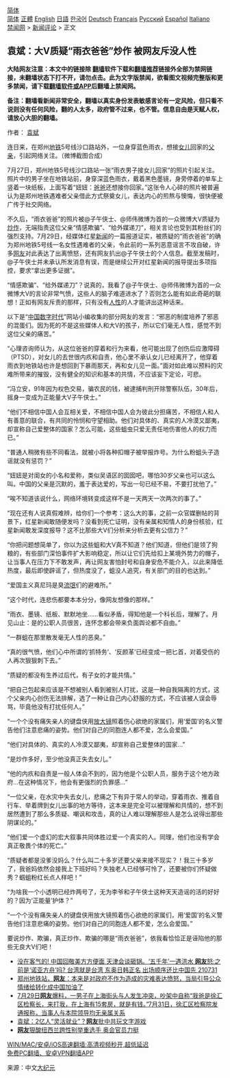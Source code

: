  <!-- 面包屑导航 --> <div class="breadcrumb"><!-- GTranslate: https://gtranslate.io/ -->  <div class="switcher notranslate">  <div class="selected">  <a href="#" onclick="return false;"> 简体</a>  </div>  <div class="option">  <a href="https://www.bannedbook.org" onclick="doGTranslate('zh-CN|zh-CN');jQuery('div.switcher div.selected a').html(jQuery(this).html());return false;" title="简体中文" class="nturl selected"> 简体</a>  <a href="https://www.bannedbook.org/zh-tw/" onclick="doGTranslate('zh-CN|zh-TW');jQuery('div.switcher div.selected a').html(jQuery(this).html());return false;" title="繁體中文" class="nturl"> 正體</a>  <a href="https://www.bannedbook.org/en/" onclick="doGTranslate('zh-CN|en');jQuery('div.switcher div.selected a').html(jQuery(this).html());return false;" title="English" class="nturl"> English</a>  <a href="https://www.bannedbook.org/ja/" onclick="doGTranslate('zh-CN|ja');jQuery('div.switcher div.selected a').html(jQuery(this).html());return false;" title="日本語" class="nturl"> 日語</a>  <a href="https://www.bannedbook.org/ko/" onclick="doGTranslate('zh-CN|ko');jQuery('div.switcher div.selected a').html(jQuery(this).html());return false;" title="한국어" class="nturl"> 한국어</a>  <a href="https://www.bannedbook.org/de/" onclick="doGTranslate('zh-CN|de');jQuery('div.switcher div.selected a').html(jQuery(this).html());return false;" title="Deutsch" class="nturl"> Deutsch</a>  <a href="https://www.bannedbook.org/fr/" onclick="doGTranslate('zh-CN|fr');jQuery('div.switcher div.selected a').html(jQuery(this).html());return false;" title="Français" class="nturl"> Français</a>  <a href="https://www.bannedbook.org/ru/" onclick="doGTranslate('zh-CN|ru');jQuery('div.switcher div.selected a').html(jQuery(this).html());return false;" title="Русский" class="nturl"> Русский</a>  <a href="https://www.bannedbook.org/es/" onclick="doGTranslate('zh-CN|es');jQuery('div.switcher div.selected a').html(jQuery(this).html());return false;" title="Español" class="nturl"> Español</a>  <a href="https://www.bannedbook.org/it/" onclick="doGTranslate('zh-CN|it');jQuery('div.switcher div.selected a').html(jQuery(this).html());return false;" title="Italiano" class="nturl"> Italiano</a>  </div>  </div>      <div class='breadcrumb-sub'><!-- Breadcrumb NavXT 6.3.0 --> <a href="https://www.bannedbook.org/" class="home">禁闻网</a> &gt; <a href="https://www.bannedbook.org/bnews/comments/" class="category">新闻评论</a> &gt; 正文</div></div><h2>袁斌：大V质疑“雨衣爸爸”炒作 被网友斥没人性</h2> <p class="notice"><b>大陆网友注意：本文中的链接除 <a href="https://github.com/bannedbook/fanqiang" >翻墙</a>软件下载和<a href="https://github.com/killgcd/justmysocks/blob/master/README.md">翻墙推荐</a>链接外全部为禁网链接，未翻墙状态下打不开，请勿点击。此为文字版禁闻，欲看图文视频完整版和更多禁闻，请下载<a href="https://github.com/bannedbook/fanqiang">翻墙软件或APP</a>后翻墙上禁闻网。</p><p>备注：翻墙看新闻非常安全，翻墙以真实身份发表敏感言论有一定风险，但只看不说则没有任何风险，翻的人太多，政府管不过来，也不管。信息自由是天赋人权，请放心大胆的翻墙。</b></p>  <div class="entry"> <p>作者： <a href="https://www.bannedbook.org/bnews/tag/%e8%a2%81%e6%96%8c/" class="st_tag internal_tag" rel="tag" title="标签 袁斌 下的日志">袁斌</a></p> <p id="conimg">连日来，在郑州<a href="https://www.bannedbook.org/bnews/tag/%e5%9c%b0%e9%93%81/" class="st_tag internal_tag" rel="tag" title="标签 地铁 下的日志">地铁</a>5号线沙口路站外，一位身穿蓝色雨衣，想接<a href="https://www.bannedbook.org/bnews/tag/%e5%a5%b3%e5%84%bf/" class="st_tag internal_tag" rel="tag" title="标签 女儿 下的日志">女儿</a>回家的<a href="https://www.bannedbook.org/bnews/tag/%E7%88%B6%E4%BA%B2/" class="st_tag internal_tag" rel="tag" title="标签 父亲 下的日志">父亲</a>，引起网络关注。（微博截图合成）</p> <p>7月27日，郑州地铁5号线沙口路站一张“雨衣男子接女儿回家”的照片引起关注。照片中的男子坐在地铁站前，身穿深蓝色雨衣，戴着黑色墨镜，身旁停着的单车上竖着一块纸板，上面写着“妞妞：<a href="https://www.bannedbook.org/bnews/tag/%e7%88%b8%e7%88%b8/" class="st_tag internal_tag" rel="tag" title="标签 爸爸 下的日志">爸爸</a>还想接你回家。”这张令人心碎的照片被普遍认为是郑州地铁遇难者父亲借此方式祭奠女儿，表达内心的煎熬与懊悔，很快便被广传于社交网络。</p> <p>不久后，“雨衣爸爸”的照片被@子午侠士、@师伟微博为首的一众微博大V质疑为<a href="https://www.bannedbook.org/bnews/tag/%E7%82%92%E4%BD%9C/" class="st_tag internal_tag" rel="tag" title="标签 炒作 下的日志">炒作</a>，无端指责这位父亲“情感欺骗”、“给外媒递刀”，相关言论也受到其粉丝们的强烈支持。7月29日，经媒体红星<span class='wp_keywordlink_affiliate'><a href="https://www.bannedbook.org/" title="新闻">新闻</a></span>的一篇报道证实，被质疑的“雨衣爸爸”的确为郑州地铁5号线一名女性遇难者的父亲，令此前的一系列恶意谣言不攻自破，许多<a href="https://www.bannedbook.org/bnews/tag/%e7%bd%91%e5%8f%8b/" class="st_tag internal_tag" rel="tag" title="标签 网友 下的日志">网友</a>对此表达了出离愤怒，还有网友扒出@子午侠士的个人信息。截至发稿时，@子午侠士并未承认所发消息有误，而是继续公开对红星新闻的报导提出多项指控，要求“拿出更多证据”。</p> <p>“情感欺骗”、“给外媒递刀”？说真的，我看了@子午侠士、@师伟微博为首的一众微博大V的言论非常气愤，这些人的脑子难道进水了？否则怎么能有如此奇葩的联想！正如有网友斥责的那样，只有没有<a href="https://www.bannedbook.org/bnews/tag/%e4%ba%ba%e6%80%a7/" class="st_tag internal_tag" rel="tag" title="标签 人性 下的日志">人性</a>的人才能讲出这种话来。</p> <p>以下是“<span class='wp_keywordlink_affiliate'><a href="https://www.bannedbook.org/" title="中国" target="_blank">中国</a></span><span class='wp_keywordlink_affiliate'><a href="https://chinadigitaltimes.net/chinese/" title="中国数字时代" target="_blank">数字时代</a></span>”网站小编收集的部分网友的发言：“邪恶的制度培养了邪恶的混蛋们。因为死的不是这些媒体人和大V的孩子，所以它们毫无人性，感觉不到这位父亲的痛苦。”</p> <p>“心理咨询师认为，从这位爸爸的穿着和行为来看，他可能出现了创伤后应激障碍（PTSD），对女儿的去世很内疚和自责，他心里不承认女儿已经离开了，他穿着雨衣到地铁站也许是想回到下暴雨那天，再和女儿见一面。”面对如此难以预料的灾难所带来的摧毁，没有健全的知识和基本的共情，不应该妄下定论，可悲。</p> <p>“冯立安，91年因为权色交易，骗农民的钱，被逮捕判刑开除警察队伍，30年后，摇身一变成为正能量大V子午侠士。”</p>  <p>“他们不相信中国人会互相关爱，不相信中国人会为彼此分担痛苦，不相信人和人有善意的联合，有共同的怜悯和守望相助。他们对具体的、真实的人冷漠又鄙夷，却宣称自己爱整体的国家？怎么可能，这些蛆虫只爱无责任地伤害他人的权力而已。”</p> <p>“普通人稍微有些不同看法，就被小将各种扣帽子被举报炸号。为什么粉蛆头子造谣就没有惩罚？”</p> <p>“妞妞是对闺女的小名和爱称，类似吴语区的囡囡吧，哪怕30岁父亲也可以这么叫。中国的父亲是沉默的，羞于表达爱的，写出一句已经不易，不要打扰他了。”</p> <p>“唉不知道该说什么，网络环境转变成这样不是一天两天一次两次的事了。”</p> <p>“现在还有人说真假难辨，给你们一个参考：这么大的事，之前一众官媒删帖的背景下，红星新闻敢随便发吗？没看到死亡证明，没有亲属和知情人的身份核验，红星新闻敢发深度报导？这不比那些大V们分析来分析去更有公信力？”</p> <p>“你把问题想简单了，你以为这些蛆和大V真不知道？他们知道，但他们是领了狗粮的，有些部门深怕事件扩大影响稳定，所以让它们先给扣上某境外势力的帽子，让当事人在压力下不敢发声，再让网友害怕封号和自身安危不能介入，以此来降低热度，最后即使辟谣了，但热度没了，蛆没人追究，有关部门的目的也达到。”</p> <p>“爱国主义真尼玛是臭<span class='wp_keywordlink'><a href="https://www.bannedbook.org/forum11/topic282.html" title="禁片：评中国共产党的流氓本性" target="_blank">流氓</a></span>们的避难所。”</p> <p>“这个时代，连悲伤都要本本分分，像网友想像的那样。”</p>  <p>“雨衣、墨镜、纸板、默默地坐……看似矛盾，得知他是一个科长后，理解了。月见山止：是的公职人员很苦，连怀念都会带来负面舆论都不自由。”</p> <p>“一群蛆在那里散发毫无人性的恶臭。”</p> <p>“真的很气愤，他们心中所谓的‘抓特务’、‘反颜革’已经变成一把匕首，对着受伤的人再次狠狠刺下去。”</p> <p>“质疑的都没有生养过后代，有子女的才能共情。”</p> <p>“把自己包起来应该是不想被别人看到被别人打扰，这是一种自我隔离的方式，这个父亲内心创伤无法排解，选了一种让自己内心舒服的方式，不应该被人误会辱骂，毕竟他没有打扰任何人。”</p> <p>“一个个没有痛失亲人的键盘侠用<a href="https://www.bannedbook.org/bnews/tag/%E6%94%BE%E5%A4%A7%E9%95%9C/" class="st_tag internal_tag" rel="tag" title="标签 放大镜 下的日志">放大镜</a>照着伤心欲绝的家属们，用‘爱国’的名义警告他们注意悲痛的姿势。他们对自己的同胞连人都不爱，怎么会爱国。”</p> <p>“他们对具体的、真实的人冷漠又鄙夷，却宣称自己爱整体的国家…”</p> <p>“是炒作多好，至少他没真正失去女儿。”</p>  <p>“他的内疚和自责是一般人体会不到的，因为他是个公职人员，服务于这个地方政府…在这种情况下，他会有更强烈的负罪感…”</p> <p>“一位父亲，在水灾中失去女儿，悲痛之下有异于常人的举动，穿着雨衣、推着自行车、举着牌到女儿出事的地方等待，这本来是完全可以被理解和共情的，想不到居然遭到了那么多质疑、嘲讽和攻击，真的让人难以理解那些人是怎么说得出那些阴谋论的。”</p> <p>“他们爱一个虚幻的宏大叙事共同体胜过爱一个真实的人。同理，他们也没有学会真正敬畏个体的死亡。”</p> <p>“质疑者都是没爹没妈么？什么叫二十多岁还要父亲来接不现实？！我三十多岁了，我爸妈依然会接我上下班好吗？失独老人已经够可怜了，还要被你们怀疑做秀？蝈蛆粉红长点人样吧！”</p> <p>“为啥我一个小透明已经炸两号了，无为李爷和子午侠士这种天天造谣的活的好好的？因为‘正能量’护体？”</p> <p>“一个个没有痛失亲人的键盘侠用放大镜照着伤心欲绝的家属们，用‘爱国’的名义警告他们注意悲痛的姿势。他们对自己的同胞连人都不爱，怎么会爱国。”</p> <p>要说炒作、欺骗，真正炒作、欺骗的哪是“雨衣爸爸”，依我看恰恰正是诬陷他的那些无良大V们吧！</p> <ul class='op-related-articles' title='相关阅读'> <li><a href='https://www.bannedbook.org/bnews/bannedvideo/20210731/1597738.html' target='_blank'>没在客气的! 中国回敬美方方便面 天津会谈砸锅。‘五千年’一遇洪水 <b>网友</b>怒:之前是‘诺亚方舟’吗? 台湾就是台湾 东奥日韩正名 出场顺序还比中国先 210731</a></li> <li><a href='https://www.bannedbook.org/bnews/bannedvideo/20210731/1597664.html' target='_blank'>郑州地铁站，<b>网友</b>：本来是对政府不作为造成的灾难表达愤怒，当局引导公众情绪给转化成中国加油了</a></li> <li><a href='https://www.bannedbook.org/bnews/bannedvideo/20210731/1597663.html' target='_blank'>7月29日<b>网友</b>爆料，一男子在上海街头与人发生冲突，吵架中自称“我爸是徐汇区检察长，来打我，在上海有15套房，就是有钱。”7月31日，徐汇区检察院发通报称，当事人与本院领导均无亲属关系</a></li> <li><a href='https://www.bannedbook.org/bnews/comments/20210731/1597562.html' target='_blank'>袁斌：2亿人“灵活就业”？<b>网友</b>批中共玩文字游戏</a></li> <li><a href='https://www.bannedbook.org/bnews/baitai/20210731/1597546.html' target='_blank'><b>网友</b>狠酸纽西兰跨性别举重选手 奥会官员力挺</a></li> </ul> <p class="texttj"> <a href="https://github.com/bannedbook/fanqiang/wiki/V2ray%E6%9C%BA%E5%9C%BA" target="_blank">WIN/MAC/安卓/iOS高速翻墙:高清视频秒开,超低延迟</a><br/> <a href="https://github.com/bannedbook/fanqiang/wiki/%E7%A6%81%E9%97%BB%E7%BD%91%E5%AE%89%E5%8D%93%E7%BF%BB%E5%A2%99%E6%96%B0%E9%97%BBAPP" target="_blank">免费PC翻墙、安卓VPN翻墙APP</a></p> <p> 来源：中文<span class='wp_keywordlink_affiliate'><a href="http://www.epochtimes.com/" title="大纪元" target="_blank">大纪元</a></span> </p><a name='sharetosocial'></a>  <div style="margin-bottom:5px;padding-bottom:5px;clear:both"> <div id="archive-pix-1" class="banner-ads"> <!-- AuctionX Display platform tag START --> <div id="26318x728x90x621x_ADSLOT2" clicktrack="%%CLICK_URL_ESC%%"></div> <!-- AuctionX Display platform tag END --> </div> <div id="archive-pix-2" class="banner-ads"> <!-- AuctionX Display platform tag START --> <div id="26315x300x250x621x_ADSLOT2" clicktrack="%%CLICK_URL_ESC%%"></div> <!-- AuctionX Display platform tag END --> </div> </div>  <div id="archive-pix-1" class="banner-ads"> <!-- AuctionX Display platform tag START --> <div id="26318x728x90x621x_ADSLOT3" clicktrack="%%CLICK_URL_ESC%%"></div> <!-- AuctionX Display platform tag END --> </div> </div><!--END ENTRY--> 